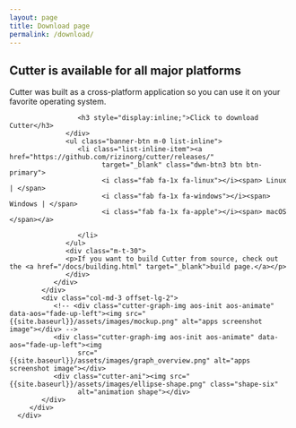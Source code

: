 ```yaml
---
layout: page
title: Download page
permalink: /download/
---
```


<section class="download-area bg-color1 p-b-130 p-t-100">
   <div class="container">
      <div class="download-wrapper">
         <div class="row">
            <div class="col-md-7">
               <div class="download-content">
                  <div class="section-title m-b-40">
                     <h2 class="big-font2">Cutter is available for all major platforms</h2>
                     <p>Cutter was built as a cross-platform application so you can use it on your favorite operating
                        system.</p>
                  </div>
                  <div class="m-b-30">

                     <h3 style="display:inline;">Click to download Cutter</h3>
                  </div>
                  <ul class="banner-btn m-0 list-inline">
                     <li class="list-inline-item"><a href="https://github.com/rizinorg/cutter/releases/"
                           target="_blank" class="dwn-btn3 btn btn-primary">
                           <i class="fab fa-1x fa-linux"></i><span> Linux | </span>
                           <i class="fab fa-1x fa-windows"></i><span> Windows | </span>
                           <i class="fab fa-1x fa-apple"></i><span> macOS </span></a>

                     </li>
                  </ul>
                  <div class="m-t-30">
                  <p>If you want to build Cutter from source, check out the <a href="/docs/building.html" target="_blank">build page.</a></p>
                  </div>
               </div>
            </div>
            <div class="col-md-3 offset-lg-2">
               <!-- <div class="cutter-graph-img aos-init aos-animate" data-aos="fade-up-left"><img src="{{site.baseurl}}/assets/images/mockup.png" alt="apps screenshot image"></div> -->
               <div class="cutter-graph-img aos-init aos-animate" data-aos="fade-up-left"><img
                     src="{{site.baseurl}}/assets/images/graph_overview.png" alt="apps screenshot image"></div>
               <div class="cutter-ani"><img src="{{site.baseurl}}/assets/images/ellipse-shape.png" class="shape-six"
                     alt="animation shape"></div>
            </div>
         </div>
      </div>
   </div>
</section>